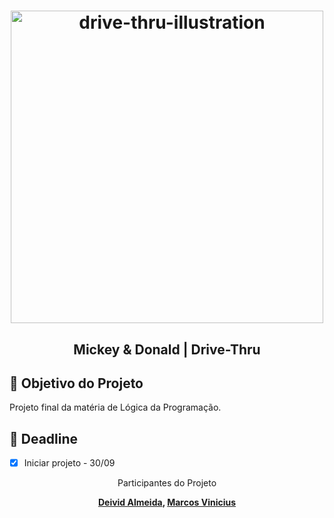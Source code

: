 <meta charset="utf-8">
<h1 align="center">
    <img alt="drive-thru-illustration" title="drive-thru" src="../assets/drive-thru-illustration.svg" width="500px" height="500px" />
</h1>

<h2 align="center">
  Mickey & Donald | Drive-Thru
</h2>


## 🚀 Objetivo do Projeto

Projeto final da matéria de Lógica da Programação.

## 🔖 Deadline

- [x] Iniciar projeto - 30/09


<p align="center">Participantes do Projeto</p>
 <p align="center">
 <strong>
    <a href="https://github.com/Deividev365">Deivid Almeida</a>,
    <a href="https://github.com/MARCOSVINICIUSDEOLIVEIRASOUZA">Marcos Vinicius</a>
 </strong>
 </p>